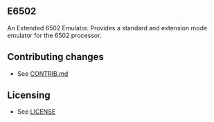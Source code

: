 ﻿## E6502

An Extended 6502 Emulator.
Provides a standard and extension mode emulator for the 6502 processor.

## Contributing changes

* See [CONTRIB.md](CONTRIB.md)

## Licensing

* See [LICENSE](LICENSE)